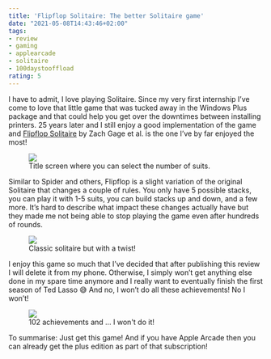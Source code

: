```yaml
---
title: 'Flipflop Solitaire: The better Solitaire game'
date: "2021-05-08T14:43:46+02:00"
tags:
- review
- gaming
- applearcade
- solitaire
- 100daystooffload
rating: 5
---
```


I have to admit, I love playing Solitaire. Since my very first internship I’ve come to love that little game that was tucked away in the Windows Plus package and that could help you get over the downtimes between installing printers. 25 years later and I still enjoy a good implementation of the game and [Flipflop Solitaire](http://www.flipflopsolitaire.com/) by Zach Gage et al. is the one I’ve by far enjoyed the most!

<figure><img src="/media/2021/flipflop-menu.jpeg"><figcaption>Title screen where you can select the number of suits.</figcaption></figure>

Similar to Spider and others, Flipflop is a slight variation of the original Solitaire that changes a couple of rules. You only have 5 possible stacks, you can play it with 1-5 suits, you can build stacks up and down, and a few more. It’s hard to describe what impact these changes actually have but they made me not being able to stop playing the game even after hundreds of rounds.

<figure><img src="/media/2021/flipflop-game.jpeg"><figcaption>Classic solitaire but with a twist!</figcaption></figure>

I enjoy this game so much that I’ve decided that after publishing this review I will delete it from my phone. Otherwise, I simply won’t get anything else done in my spare time anymore and I really want to eventually finish the first season of Ted Lasso 😅 And no, I won’t do all these achievements! No I won’t!

<figure><img src="/media/2021/flipflop-achievements.jpeg"><figcaption>102 achievements and ... I won't do it!</figcaption></figure>

To summarise: Just get this game! And if you have Apple Arcade then you can already get the plus edition as part of that subscription!
